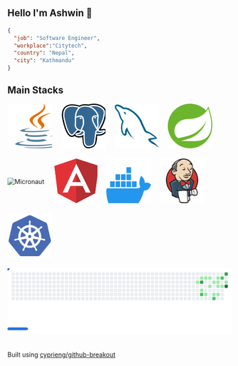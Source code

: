 ## Hello I'm Ashwin 👋


```json
{
  "job": "Software Engineer",
  "workplace":"Citytech",
  "country": "Nepal",
  "city": "Kathmandu"
}
```


## Main Stacks
<html>
<div class="tech-stack-images" style="display:flex;flex-direction:row;gap:20px;align-items:center;flex-wrap:wrap">
<picture>
  <img alt="JAVA" title="Java" src="images/java.svg" style="width:100px;height:100px" />
</picture>
<picture>
  <img alt="postgres" title="PostgreSQL" src="images/postgres.svg" style="width:100px;height:100px" />
</picture>
<picture>
  <img alt="mysql" title="MySQL" src="images/mysql.svg" style="width:100px;height:100px" />
</picture>
<picture>
  <img alt="spring" title="Spring" src="images/spring.svg"style="width:100px;height:100px" />
</picture>

<picture>
  <source
    media="(prefers-color-scheme: dark)"
    srcset="images/black_micronaut.png"
  />
  <source
    media="(prefers-color-scheme: light)"
    srcset="images/white_micronaut.png"
  />
  <img alt="Micronaut" title="Micronaut" src="images/black_micronaut.png.png" style="width:100px; height:100px" />
</picture>

<picture>
  <img alt="angular" title="Angular" src="images/angular.svg" style="width:100px;height:100px" />
</picture>
<picture>
  <img alt="docker" title="Docker" src="images/docker.svg" style="width:100px;height:100px" />
</picture>
<picture>
  <img alt="jenkins" title="Jenkins" src="images/jenkins.svg" style="width:100px;height:100px" />
</picture>
<picture>
  <img alt="k8s" title="Kubernetes" src="images/kubernetes.svg" style="width:100px;height:100px" />
</picture>

<!-- commit svg -->

<picture>
  <source
    media="(prefers-color-scheme: dark)"
    srcset="images/breakout-dark.svg"
  />
  <source
    media="(prefers-color-scheme: light)"
    srcset="images/breakout-light.svg"
  />
  <img alt="Breakout Game" src="images/breakout-light.svg" />
</picture>

Built using [cyprieng/github-breakout](https://github.com/cyprieng/github-breakout)
</html>